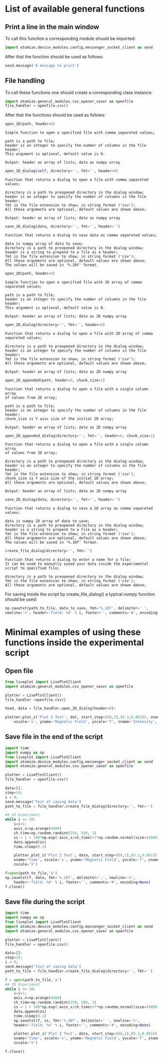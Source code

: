 # List of available general functions

## Print a line in the main window
To call this function a corresponding module should be imported:
```python
import atomize.device_modules.config.messenger_socket_client as send
```
After that the function should be used as follows:
```python
send.message('A message to print')
```

## File handling
To call these functions one should create a corresponding class instance:
```python
import atomize.general_modules.csv_opener_saver as openfile
file_handler = openfile.csv()
```
After that the functions should be used as follows:
```python	
open_1D(path, header=0)
```
	Simple function to open a specified file with comma separeted values;

	path is a path to file;
	header is an integer to specify the number of columns in the file header;
	This argument is optional, default value is 0.

	Output: header as array of lists; data as numpy array
```python	
open_1D_dialog(self, directory='', fmt='', header=0)
```
	Function that returns a dialog to open a file with comma separeted values;
	
	directory is a path to preopened directory in the dialog window;
	header is an integer to specify the number of columns in the file header;
	fmt is the file extension to show; in string format ('csv');
	All these arguments are optional, default values are shown above;

	Output: header as array of lists; data as numpy array
```python
save_1D_dialog(data, directory='', fmt='', header='')
```
	Function that returns a dialog to save data as comma separeted values;
	
	data is numpy array of data to save;
	directory is a path to preopened directory in the dialog window;
	header is a string to prepend to a file as a header;
	fmt is the file extension to show; in string format ('csv');
	All these arguments are optional, default values are shown above;
	The values will be saved in '%.10f' format.
```python
open_2D(path, header=0)
```
	Simple function to open a specified file with 2D array of comma separeted values;

	path is a path to file;
	header is an integer to specify the number of columns in the file header;
	This argument is optional, default value is 0.

	Output: header as array of lists; data as 2D numpy array
```python
open_2D_dialog(directory='', fmt='', header=0)
```
	Function that returns a dialog to open a file with 2D array of comma separeted values;
	
	directory is a path to preopened directory in the dialog window;
	header is an integer to specify the number of columns in the file header;
	fmt is the file extension to show; in string format ('csv');
	All these arguments are optional, default values are shown above;

	Output: header as array of lists; data as 2D numpy array
```python
open_2D_appended(path, header=0, chunk_size=1)
```
	Function that returns a dialog to open a file with a single column array
	of values from 2D array;
	
	path is a path to file;
	header is an integer to specify the number of columns in the file header;
	chunk_size is Y axis size of the initial 2D array;

	Output: header as array of lists; data as 2D numpy array
```python
open_2D_appended_dialog(directory='', fmt='', header=0, chunk_size=1)
```
	Function that returns a dialog to open a file with a single column array
	of values from 2D array;
	
	directory is a path to preopened directory in the dialog window;
	header is an integer to specify the number of columns in the file header;
	fmt is the file extension to show; in string format ('csv');
	chunk_size is Y axis size of the initial 2D array;
	All these arguments are optional, default values are shown above;

	Output: header as array of lists; data as 2D numpy array
```python
save_2D_dialog(data, directory='', fmt='', header='')
```
	Function that returns a dialog to save a 2D array as comma separeted
	values;
	
	data is numpy 2D array of data to save;
	directory is a path to preopened directory in the dialog window;
	header is a string to prepend to a file as a header;
	fmt is the file extension to show; in string format ('csv');
	All these arguments are optional, default values are shown above;
	The values will be saved in '%.10f' format.
```python
create_file_dialog(directory='', fmt='')
```
	Function that returns a dialog to enter a name for a file;
	It can be used to manually saved your data inside the experimental
	script to specified file;

	directory is a path to preopened directory in the dialog window;
	fmt is the file extension to show; in string format ('csv');
	All these arguments are optional, default values are shown above;

For saving inside the script by create_file_dialog() a typical numpy
function should be used:
```python
np.savetxt(path_to_file, data_to_save, fmt='%.10f', delimiter=' ',
newline='n', header='field: %d' % i, footer='', comments='#', encoding=None)
```

# Minimal examples of using these functions inside the experimental script
## Open file
```python
from liveplot import LivePlotClient
import atomize.general_modules.csv_opener_saver as openfile

plotter = LivePlotClient()
file_handler =openfile.csv()

head, data = file_handler.open_2D_dialog(header=0):

plotter.plot_z('Plot Z Test', dat, start_step=((0,1),(0.3,0.001)), xname='Time', 
	xscale='s', yname='Magnetic Field', yscale='T', zname='Intensity', zscale='V')
```
## Save file in the end of the script
```python
import time
import numpy as np
from liveplot import LivePlotClient
import atomize.device_modules.config.messenger_socket_client as send
import atomize.general_modules.csv_opener_saver as openfile

plotter = LivePlotClient()
file_handler = openfile.csv()

data=[];
step=10;
i = 0;
send.message('Test of saving data')
path_to_file = file_handler.create_file_dialog(directory='', fmt='')

## 2D Experiment
while i <= 10:
	i=i+1;
	axis_x=np.arange(4000)
	ch_time=np.random.randint(250, 500, 1)
	zs = 1 + 100*np.exp(-axis_x/ch_time)+7*np.random.normal(size=(4000))
	data.append(zs)
	time.sleep(0.1)	

	plotter.plot_z('Plot Z Test', data, start_step=((0,1),(0.3,0.001)),
	xname='Time', xscale='s', yname='Magnetic Field', yscale='T', zname='Intensity',
	zscale='V')

f=open(path_to_file,'a')
np.savetxt(f, data, fmt='%.10f', delimiter=',', newline='n',
	header='field: %d' % i, footer='', comments='#', encoding=None)
f.close()
```

## Save file during the script
```python
import time
import numpy as np
from liveplot import LivePlotClient
import atomize.device_modules.config.messenger_socket_client as send
import atomize.general_modules.csv_opener_saver as openfile

plotter = LivePlotClient()
file_handler = openfile.csv()

data=[];
step=10;
i = 0;
send.message('Test of saving data')
path_to_file = file_handler.create_file_dialog(directory='', fmt='')

f = open(path_to_file,'a')
## 2D Experiment
while i <= 10:
	i=i+1;
	axis_x=np.arange(4000)
	ch_time=np.random.randint(250, 500, 1)
	zs = 1 + 100*np.exp(-axis_x/ch_time)+7*np.random.normal(size=(4000))
	data.append(zs)
	time.sleep(0.1)
	np.savetxt(f, zs, fmt='%.10f', delimiter=' ', newline='n', 
	header='field: %d' % i, footer='', comments='#', encoding=None)

	plotter.plot_z('Plot Z Test', data, start_step=((0,1),(0.3,0.001)),
	xname='Time', xscale='s', yname='Magnetic Field', yscale='T', zname='Intensity',
	zscale='V')

f.close()
```


